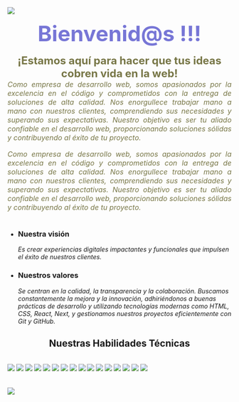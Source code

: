 ![](https://komarev.com/ghpvc/?username=keiko-tadashi-github-ktadashi&color=blue&style=plastic&label=Profile+View)

<h1 align="center" style='margin: 0; font-size: 3rem; text-align: center; color: #7776d6;'>Bienvenid@s !!!</h1>
<!-- <h2 align="center" style='margin: 0; font-size: 2rem; text-align: center; color: #7776d6;'>Soy Keiko Tadashi</h2> -->

</br>
<p align="center" style='margin: 0; font-size: 1.5rem; text-align: center; color: #777646;'>
<strong>¡Estamos aquí para hacer que tus ideas cobren vida en la web!</strong>

<p align="center" style='margin: 0; font-size: 1rem; text-align: justify; color: #777646;'>
<i>Como empresa de desarrollo web, somos apasionados por la excelencia en el código y comprometidos con la entrega de soluciones de alta calidad. Nos enorgullece trabajar mano a mano con nuestros clientes, comprendiendo sus necesidades y superando sus expectativas. Nuestro objetivo es ser tu aliado confiable en el desarrollo web, proporcionando soluciones sólidas y contribuyendo al éxito de tu proyecto. 
</i></p>
</br >
<p align="center" style='margin: 0; font-size: 1rem; text-align: justify; color: #777646;'>
<i>Como empresa de desarrollo web, somos apasionados por la excelencia en el código y comprometidos con la entrega de soluciones de alta calidad. Nos enorgullece trabajar mano a mano con nuestros clientes, comprendiendo sus necesidades y superando sus expectativas. Nuestro objetivo es ser tu aliado confiable en el desarrollo web, proporcionando soluciones sólidas y contribuyendo al éxito de tu proyecto. 
</i></p>
</br >

* ### Nuestra visión

    <i>Es crear experiencias digitales impactantes y funcionales que impulsen el éxito de nuestros clientes.</i>

* ### Nuestros valores

    <i>Se centran en la calidad, la transparencia y la colaboración. Buscamos constantemente la mejora y la innovación, adhiriéndonos a buenas prácticas de desarrollo y utilizando tecnologías modernas como HTML, CSS, React, Next, y gestionamos nuestros proyectos eficientemente con Git y GitHub.</i>


<!--
<img src='https://randommeme-five.vercel.app/' style="height: 350px;"/>
-->
<section>
<h2 align="center">Nuestras Habilidades Técnicas</h2>
<br>
<img src="https://img.shields.io/badge/-Ubuntu-333333?style=flat&logo=Ubuntu"/>
<img src="https://img.shields.io/badge/-Git-333333?style=flat&logo=git" />
<img src="https://img.shields.io/badge/-GitHub-333333?style=flat&logo=github" />
<img src="https://img.shields.io/badge/-HTML5-333333?style=flat&logo=HTML5" />
<img src="https://img.shields.io/badge/-CSS-333333?style=flat&logo=CSS3&logoColor=1572B6" />
<img src="https://img.shields.io/badge/-JavaScript-333333?style=flat&logo=javascript" />
<!-- <img src="https://img.shields.io/badge/-typescript.js-333333?style=flat&logo=typescript" /> -->
<img src="https://img.shields.io/badge/-bootrstap.js-333333?style=flat&logo=bootstrap" />
<img src="https://img.shields.io/badge/-Node.js-333333?style=flat&logo=node.js" />
<img src="https://img.shields.io/badge/-sass.js-333333?style=flat&logo=sass" />
<img src="https://img.shields.io/badge/-less.js-333333?style=flat&logo=less" />
<img src="https://img.shields.io/badge/-express.js-333333?style=flat&logo=express" />
<img src="https://img.shields.io/badge/-axios.js-333333?style=flat&logo=axios" />
<img src="https://img.shields.io/badge/-nomgodb.js-333333?style=flat&logo=mongodb" />
<img src="https://img.shields.io/badge/-Markdown-333333?style=flat&logo=markdown" />
<img src="https://img.shields.io/badge/-npm.js-333333?style=flat&logo=npm" />
<img src="https://img.shields.io/badge/-figma-333333?style=flat&logo=figma" />
   <br><br><br>
   <div>
   <a href="https://github.com/keiko-tadashi/github-readme-stats">
	<img src="https://github-readme-stats.vercel.app/api/top-langs/?username=kapelu&custom_title=Lenguajes%20mas%20usados&theme=calm&card_width=850" />
   </div>
</a>
</section>
